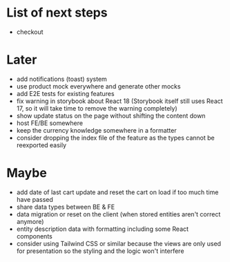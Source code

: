 # List of next steps

- checkout

# Later

- add notifications (toast) system
- use product mock everywhere and generate other mocks
- add E2E tests for existing features
- fix warning in storybook about React 18 (Storybook itself still uses React 17, so it will take time to remove the warning completely)
- show update status on the page without shifting the content down
- host FE/BE somewhere
- keep the currency knowledge somewhere in a formatter
- consider dropping the index file of the feature as the types cannot be reexported easily

# Maybe

- add date of last cart update and reset the cart on load if too much time have passed
- share data types between BE & FE
- data migration or reset on the client (when stored entities aren't correct anymore)
- entity description data with formatting including some React components
- consider using Tailwind CSS or similar because the views are only used for presentation so the styling and the logic won't interfere
